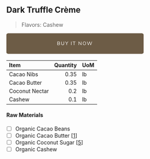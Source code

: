 ## Dark Truffle Crème  
> Flavors: Cashew

[![Buy Now](/assets/images/buy-now.png "Buy Now")](https://shop.osocra.com/products/22021713)

| Item | Quantity | UoM  |
| :---     | ---:    | :--- |
| Cacao Nibs  | 0.35   | lb    |
| Cacao Butter   | 0.35   | lb    |
| Coconut  Nectar     | 0.2      | lb      |
| Cashew    | 0.1      | lb      |


#### Raw Materials
- [ ] Organic Cacao Beans
- [ ] Organic Cacao Butter [[1](/vendors)]
- [ ] Organic Coconut Sugar [[5](/vendors)]
- [ ] Organic Cashew
